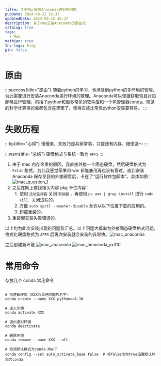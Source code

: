 ```yaml
---
title: 关于Mac安装Anaconda遇到的问题
pubDate: 2024-09-22 16:37
updatedDate: 2024-09-22 16:37
description: 关于Mac安装Anaconda的那些坑
catalog: true
tags:
  - Mac
mathjax: true
Inv-tags: blog
pin: false
---
```

# 原由
:::success{title="原由"}
随着python的学习，也涉及到python的多环境的管理，为此需要进行安装Anaconda进行环境的管理。Anaconda可以便捷获取包且对包能够进行管理，包括了python和很多常见的软件库和一个包管理器conda。常见的科学计算类的库都包含在里面了，使得安装比常规python安装要容易。
:::



# 失败历程

:::tip{title="心得"}
慢慢来，失败乃是兵家常事，只要还有内存，随便造～
:::

:::warn{title="总结"}
硬盘格式与系统一致为 `APFS`
:::

1. 由于 mac 内存金贵的原因，我直接外接一个固态硬盘，然后硬盘格式为 `Exfat` 格式，为此我感觉苹果和 win 都能兼用再也没有管过，直到安装 Anaconda 保存至我的外接硬盘后，卡在了“运行软件包脚本”。具体如图：![mac_question_1](https://cdn.jsdelivr.net/gh/SanXiaoXing/Image@main/blog/mac_1.jpg)
2. 之后在网上查找相关内容 pkg 卡住内容：
	1. 使用 `活动监视器` 关闭 `安装器` ，再使用 `ps aux | grep install` 进行 `sudo kill ` 关闭进程的。
	2. 万能 `sudo spctl --master-disable` 允许从以下位置下载的应用的。
	3. 卸载重装的。
3. 重装爆安装失败错误的。

以上均为此次安装出现的问题及汇总。以上问题大概率为外接固态硬盘格式问题，格式化硬盘格式为 `APFS` 后再次安装就会安装的非常快。![mac_anaconda](https://cdn.jsdelivr.net/gh/SanXiaoXing/Image@main/blog/mac_2.jpg)

之后创建新环境
![mac_anaconda](https://cdn.jsdelivr.net/gh/SanXiaoXing/Image@main/blog/mac_3.jpg)
![mac_anaconda_yx310](https://cdn.jsdelivr.net/gh/SanXiaoXing/Image@main/blog/mac_4.jpg)

# 常用命令

存放几个 conda 常用命令
```

# 创建新环境（XXX为自己明媚的名字）
conda create --name XXX python==3.10

# 进入环境
conda activate XXX 

# 退出虚拟环境
conda deactivate

# 删除环境
conda remove --name XXX --all

# 取消默认模式为conda Mac下
conda config --set auto_activate_base false  # 将false改为true设置默认环境为conda

```
